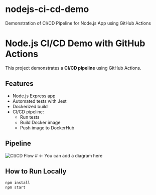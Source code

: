 # nodejs-ci-cd-demo
Demonstration of CI/CD Pipeline for Node.js App using GitHub Actions
# Node.js CI/CD Demo with GitHub Actions

This project demonstrates a **CI/CD pipeline** using GitHub Actions.

## Features
- Node.js Express app
- Automated tests with Jest
- Dockerized build
- CI/CD pipeline:
  - Run tests
  - Build Docker image
  - Push image to DockerHub

## Pipeline
![CI/CD Flow](docs/cicd-diagram.png)  # <- You can add a diagram here

## How to Run Locally
```bash
npm install
npm start
